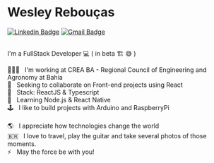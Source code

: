 # Wesley Rebouças

[![Linkedin Badge](https://img.shields.io/badge/-WesleyAndrade-9400d3?style=flat&logo=Linkedin&logoColor=white&link=https://www.linkedin.com/in/wesley-andrade/)](https://www.linkedin.com/in/wesley-andrade/)
[![Gmail Badge](https://img.shields.io/badge/-wesley.reboucas@gmail.com-9400d3?style=flat&logo=Gmail&logoColor=white&link=mailto:wesley.reboucas@gmail.com)](mailto:wesley.reboucas@gmail.com)

<br/> I'm a FullStack Developer 💻 ( in beta 🏗️ 😅 )

👨🏽‍💻 &nbsp; I'm working at CREA BA - Regional Council of Engineering and Agronomy at Bahia
<br/> 🔭 &nbsp; Seeking to collaborate on Front-end projects using React
<br/> 🎯 &nbsp; Stack: ReactJS & Typescript
<br/> 🌱 &nbsp; Learning Node.js & React Native
<br/> 🕹 &nbsp; I like to build projects with Arduino and RaspberryPi
<br/>
<br/> 🌎 &nbsp; I appreciate how technologies change the world 
<br/> 🇧🇷 &nbsp; I love to travel, play the guitar and take several photos of those moments.
<br/> ⚡ &nbsp; May the force be with you! 

